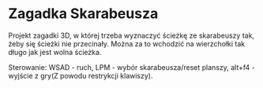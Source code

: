 # Zagadka Skarabeusza

Projekt zagadki 3D, w której trzeba wyznaczyć ścieżkę ze skarabeuszy tak, żeby się ścieżki nie przecinały. Można za to wchodzić na wierzchołki tak długo jak jest wolna ścieżka.  

Sterowanie: WSAD - ruch, LPM - wybór skarabeusza/reset planszy, alt+f4 - wyjście z gry(Z powodu restrykcji klawiszy).
